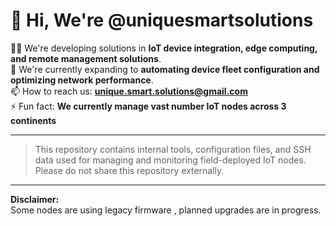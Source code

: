 # 👋 Hi, We're @uniquesmartsolutions

👨‍💻 We're developing solutions in **IoT device integration, edge computing, and remote management solutions**.  
👀 We're currently expanding to **automating device fleet configuration and optimizing network performance**.   
📫 How to reach us: **unique.smart.solutions@gmail.com**  
⚡ Fun fact: **We currently manage vast number IoT nodes across 3 continents**

---

> This repository contains internal tools, configuration files, and SSH data used for managing and monitoring field-deployed IoT nodes.  
> Please do not share this repository externally.

---

**Disclaimer:**  
Some nodes are using legacy firmware , planned upgrades are in progress.

